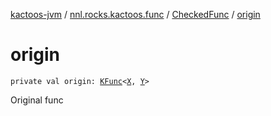 [kactoos-jvm](../../index.md) / [nnl.rocks.kactoos.func](../index.md) / [CheckedFunc](index.md) / [origin](./origin.md)

# origin

`private val origin: `[`KFunc`](../../nnl.rocks.kactoos/-k-func.md)`<`[`X`](index.md#X)`, `[`Y`](index.md#Y)`>`

Original func


